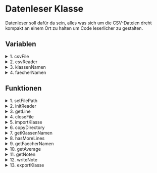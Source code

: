 # Datenleser Klasse

Datenleser soll dafür da sein, alles was sich um die CSV-Dateien dreht kompakt an einem Ort zu halten um Code leserlicher zu gestalten.

## Variablen

<details>
<summary> 1. csvFile </summary>

- csvFile wird verwendet um die gewünschte CSV-Datei zu öffnen
- In der CSV-Datei wird die Fachspezifische Notentabelle hinterlegt

</details>
<details>
<summary> 2. csvReader </summary>

- Dient dafür, die Ausgabe des FileReaders Zeilenweise abzurufen und diese nach und nach zu verarbeiten

</details>
<details>
<summary> 3. klassenNamen </summary>

- Eine ArrayList die alle Klassennamen abspeichern soll
- ArrayList um dynamik zu garantieren

</details>
<details>
<summary> 4. faecherNamen </summary>

- Eine ArrayList die alle Faechernamen abspeichern soll
- ArrayList um dynamik zu garantieren

</details>

## Funktionen

<details>
<summary> 1. setFilePath </summary>

- Soll nach der Auswahl des Faches und der Klasse den Pfad zur entsprechenden CSV-Datei festlegen

- Es gibt 2 Varianten:

### Variante 1

<details>
<summary>Code</summary>

```java
public void setFilePath(String klasse) {
	csvFile = new File("CSV_Dateien/"+klasse+"/Schuelerliste.csv");
	
}
```
</details>

- Diese dient nur für den Aufruf der Schuelerliste
- Hier wird nur die Klasse benötigt

### Variante 2

<details>
<summary>Code</summary>

```java
public void setFilePath(String fach,String klasse) throws IOException{               
    String path = "CSV_Dateien/"+klasse+"/"+fach;                     
        csvFile = new File(path);      
    }
```

</details>

- Diese dient nur für den Aufruf der Fächer
- Hier wird daher fach und klasse als Parameter benötigt

</details>

<details>
<summary> 2. initReader </summary>

- Soll nach setFilePath aufgerufen werden
- Erstellt die Reader und ermöglicht spätere Auslesung
<details>
<summary>Code</summary>

```java
	public void initReader() throws FileNotFoundException {
		csvReader = new BufferedReader(new FileReader(csvFile));
	}
```

</details>

</details>
<details>
<summary> 3. getLine </summary>

- Gibt die aktuelle Zeile aus

<details>
<summary>Code</summary>

```java
	public String getLine() throws IOException {
		return csvReader.readLine();
	}
```

</details>

</details>

<details>
<summary> 4. closeFile </summary>

- Soll den Reader und die die geöffnete Datei schließen

<details>
<summary>Code</summary>

```java
	public void closeFile() throws IOException {
		csvReader.close();
	}
```
</details>

</details>
<details>
<summary> 5. importKlasse </summary>

 - Implementiert den JFileChooser
        - Dieser öffnet ein Fenster, welches mit dem Dateiexplorer gleichzustellen ist
        - Mit diesem soll der Nutzer sein gewünschten Ordner auswählen können => Import/Export
    - Es wird gewartet bis der Nutzer eine auswahl getroffen hat und diese bestätigt
        - Dann wird das ausgewählte Verzeichnis übertragen in die von uns vorgegebene Datenstruktur

<details>
<summary>Code</summary>

```java
	public void importKlasse() {
		// Erstellt einen FileChooser, welcher dafür dient ein Auswahl Fenster zu öffnen
		JFileChooser fileChooser = new JFileChooser();
		// Erlaubt nur die Auswahl von Ordnern
		fileChooser.setFileSelectionMode(JFileChooser.DIRECTORIES_ONLY);
		// Öffnet besagtes Fenster
		int result = fileChooser.showOpenDialog(null);
		// Prüft ob die Auswahl bestätigt wurde
		if (result == JFileChooser.APPROVE_OPTION) {
			// Speichert den Pfad zum ausgewählten Verzeichnis
			File selectedDir = fileChooser.getSelectedFile();
			// Speichert den Pfad zum vorgegebenen Verzeichnis
			File destDir = new File(System.getProperty("user.dir") + "/CSV_Dateien/" + selectedDir.getName());
			try {
				// Ruft Methode copyDirectory auf und gibt Ursprungs- und Zielverzeichnis mit
				copyDirectory(selectedDir, destDir);
			} catch (IOException ex) {
				ex.printStackTrace();
			}
		}
	}

```

</details>

</details>
<details>
<summary> 6. copyDirectory </summary>

- Rekursive Methode um die Dateien innerhalb des Ordners zu kopieren(siehe 5.)
    - Falls das Verzeichnis des Nutzers nicht existiert wird es erstellt
    - Ein File Array für die Dateien wird angelegt 
        - Die Dateien des Ursprung Ordners werden hier reingeladen
    - Jetzt wird für jedes Element, wenn es noch nicht existiert , eine Kopie im neuen Verzeichnis angelegt
        - Falls die Datei schon existiert wird sie ersetzt

<details>
<summary>Code</summary>

```java
	public static void copyDirectory(File sourceDir, File destDir) throws IOException {
		// Falls das Zielverzeichnis nicht existiert, wird es erstellt
		if (!destDir.exists()) {
			destDir.mkdir();
		}
		// Speichert die Pfade zu den Dateien, die im Ursprungsordner hinterlegt sind,
		// ab
		File[] children = sourceDir.listFiles();
		// Für jedes Element des oben festgelegten Arrays, wird nun eine Schleife
		// abgegegangen
		for (File sourceChild : children) {
			// Der Name der Ursprungsdatei wird gespeichert
			String name = sourceChild.getName();
			// Die Datei wird mit neuem Pfad und dem Ursprungsnamen erstellt
			File destChild = new File(destDir, name);
			// Falls es sich um ein Ordner handelt wird dieser erstellt
			if (sourceChild.isDirectory()) {
				copyDirectory(sourceChild, destChild);
			} else { // Ansonsten wird die Datei gespeichert, falls bereits existiert wird sie
						// überschrieben
				Files.copy(sourceChild.toPath(), destChild.toPath(), StandardCopyOption.REPLACE_EXISTING);
			}
		}
	}
```

</details>

</details>
<details>
<summary> 7. getKlassenNamen </summary>

- Ruft die Klassennamen ab und gibt diese als ArrayList zurück


### Variante 1
<details>
<summary>Code</summary>

```java
public ArrayList<String> getKlassenNamen() {
    //Ordner in dem die Klassenverzeichnisse liegen, wird übergeben
	File directory = new File("CSV_Dateien");
    //Hier wird festgelegt das wir nur Ordner gelistet haben möchten
    File[] files = directory.listFiles(File::isDirectory);
    //Hier wird nun über das obige Array iteriert
    for (File file : files) {
        //Der ArrayList werden hier die Namen der Ordner mitgegeben
        klassenNamen.add(file.getName());
    }
	return klassenNamen;
}
```
</details>

### Variante 2
<details>
<summary>Code</summary>

```java
public List<String> getClassNames() {
		List<String> classNames = new ArrayList<>();
		String directoryPath = "CSV_Dateien";
		File directory = new File(directoryPath);

		if (directory.exists() && directory.isDirectory()) {
			File[] classFolders = directory.listFiles();

			if (classFolders != null) {
				for (File classFolder : classFolders) {
					if (classFolder.isDirectory()) {

						if (!classFolder.getName().equals("config")) {
							String className = classFolder.getName();
							classNames.add(className);
						}

					}
				}
			}
		}

		return classNames;
	}
``` 

</details>

</details>
<details>
<summary> 8. hasMoreLines </summary>

- Prüft ob csvReader noch Zeilen zur Verfügung hat

```java
	public boolean hasMoreLines() {
		try {
			return csvReader.ready();
		} catch (IOException e) {
			e.printStackTrace();
			return false;
		}
	}
```

</details>    
<details>
<summary> 9. getFaecherNamen </summary>

- Ruft die Faechernamen ab und gibt diese als ArrayList zurück

### Variante 1

<details>
<summary>Code</summary>

```java
public ArrayList<String> getFaecherNamen(String klasse) {
    //Ordner in dem die Klassenverzeichnisse liegen, wird übergeben
	File directory = new File("CSV_Dateien/"+klasse+"/");
    //Hier wird festgelegt das wir nur Dateien gelistet haben möchten
    File[] files = directory.listFiles(File::isFile);
    //Hier wird nun über das obige Array iteriert
    for (File file : files) {
        if(!"Schuelerliste.csv".equals(file.getName())){
        //Der ArrayList werden hier die Namen der Faecher mitgegeben
        faecherNamen.add(file.getName());
        }
    }
	return faecherNamen;
}
```
</details>

### Variante 2

<details>
<summary>Code</summary>

```java
	public List<String> getSubjectsOfClass(String klasse) {
		List<String> subjects = new ArrayList<>();
		String folderPath = "CSV_Dateien/" + klasse;

		File folder = new File(folderPath);
		if (!folder.exists()) {
			System.out.println("Die Klasse existiert nicht.");
			return subjects;
		}

		File[] files = folder.listFiles();
		if (files != null) {
			for (File file : files) {
				if (file.isFile()) {
					String fileName = file.getName();
					if (fileName.endsWith(".csv")) {
						String subject = fileName.substring(0, fileName.length() - 4);
						// Überprüfen, ob das Fach "Schuelerliste" ist
						if (!subject.equalsIgnoreCase("Schuelerliste")) {
							subjects.add(subject);
						}
					}
				}
			}
		}

		return subjects;
	}
```
</details>


</details>

<details>
<summary> 10. getAverage </summary>

- Berechnet den Durschnitt und gibt diesen zurück

<details>
<summary>Code</summary>

```java
public double getAverage(int schuelerID) throws IOException {
		schuelerID++;
		double[] average = { 0, 0, 0, 0 };
		int[] countTestArten = { 0, 0, 0 };
		try {
			getLine();
		} catch (IOException e) {
			System.err.println("Fehler beim Lesen der Datei: " + e.getMessage());
			return 0;
		}
		while (hasMoreLines()) {
			String[] splitBuffer = getLine().split(";");
			if (Integer.parseInt(splitBuffer[0]) == schuelerID) {
				int index = Integer.parseInt(splitBuffer[2]) - 1;
				countTestArten[index]++;
				average[index] += Integer.parseInt(splitBuffer[1]);
				average[3] += Integer.parseInt(splitBuffer[1]) * ((index == 0) ? 0.5 : (index == 1) ? 0.3 : 0.2);
			}
		}
		for (int i = 0; i < 3; i++) {
			if (countTestArten[i] > 0) {
				average[i] /= countTestArten[i];
			}
		}
		return (countTestArten[0] == 0)
				? (countTestArten[2] == 0) ? average[1]
						: (countTestArten[1] == 0) ? average[2] : ((average[1] * 0.6) + (average[2] * 0.4))
				: (countTestArten[1] == 0)
						? (countTestArten[2] == 0) ? average[0] : ((average[0] * 0.71) + (average[2] * 0.285714))
						: (countTestArten[2] == 0) ? ((average[0] * 0.5) + (average[1] * 0.3)) : average[3];
	}
```
</details>
</details>

<details>
<summary> 11. getNoten </summary>

- Liest die Noten für einen bestimmten Schüler und eine bestimmte Testart aus der entsprechenden Datei.

<details>
<summary>Code</summary>

```java
public int[] getNoten(int schuelerID, int testArtID) throws IOException {
		ArrayList<Integer> notenList = new ArrayList<>();
		int[] noten;
		schuelerID++;
		boolean counter = false;
		try {
			getLine();
		} catch (IOException e) {
			System.err.println("Fehler beim Lesen der Datei: " + e.getMessage());
		}
		while (hasMoreLines()) {
			String[] splitBuffer = getLine().split(";");
			if (Integer.parseInt(splitBuffer[0]) == schuelerID && testArtID == Integer.parseInt(splitBuffer[2])) {
				notenList.add(Integer.parseInt(splitBuffer[1]));
				counter = true;
			}

		}
		if (counter) {
			noten = notenList.stream().mapToInt(i -> i).toArray();
			return noten;
		} else {
			notenList.add(0);
			noten = notenList.stream().mapToInt(i -> i).toArray();
			return noten;
		}
	}
``` 

</details>
</details>

<details>
<summary> 12. writeNote </summary>

- Schreibt eine Note für einen bestimmten Schüler und eine bestimmte Testart

<details>
<summary>Code</summary>

```java
/**
	 * Schreibt eine Note für einen Schüler in die CSV-Datei.
	 *
	 * @param note       Die Note, die hinzugefügt werden soll.
	 * @param schuelerID Die ID des Schülers.
	 * @param test       Die Testnummer.
	 */

	public void writeNote(int note, int schuelerID, int test) {
		schuelerID++;
		String[] newEntry = { String.valueOf(schuelerID), String.valueOf(note), String.valueOf(test) }; // Eintrag
																										// hinzufügen
		try {
			FileWriter csvWriter = new FileWriter(csvFile, true);
			csvWriter.append("\n");
			csvWriter.append(String.join(";", newEntry));
			csvWriter.append("\n");
			csvWriter.close();
			System.out.println("New entry added successfully.");
		} catch (IOException e) {
			System.out.println("Error while adding new entry to CSV file: " + e.getMessage());
		}

	}
```


</details>
</details>

<details>
<summary>13. exportKlasse</summary>

- Rekursives kopieren aller Klassen in gewünschtes Verzeichnis

<details>
<summary>Code</summary>

```java
public void exportKlasse() {
		// Erstellt einen FileChooser, welcher dafür dient ein Auswahl Fenster zu öffnen
		JFileChooser fileChooser = new JFileChooser();
		// Erlaubt nur die Auswahl von Ordnern
		fileChooser.setFileSelectionMode(JFileChooser.DIRECTORIES_ONLY);
		// Öffnet besagtes Fenster
		int result = fileChooser.showOpenDialog(null);
		// Prüft ob die Auswahl bestätigt wurde
		if (result == JFileChooser.APPROVE_OPTION) {
			// Speichert den Pfad zum ausgewählten Verzeichnis
			File selectedDir = fileChooser.getSelectedFile();
			// Speichert den Pfad zum vorgegebenen Verzeichnis
			File destDir = new File(System.getProperty("user.dir") + "/CSV_Dateien/");
			try {
				// Ruft Methode copyDirectory auf und gibt Ursprungs- und Zielverzeichnis mit
				copyDirectory(destDir, selectedDir);
			} catch (IOException ex) {
				ex.printStackTrace();
			}
		}

	}
```


</details>
</details>


